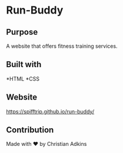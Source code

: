 # Run-Buddy

## Purpose
A website that offers fitness training services.

## Built with
*HTML
*CSS

## Website
https://spifftrip.github.io/run-buddy/

## Contribution
Made with ❤️ by Christian Adkins

